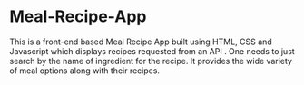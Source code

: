 # Meal-Recipe-App
This is a front-end based Meal Recipe App built using HTML, CSS and Javascript which displays recipes requested from an API . One needs to just search by the name of ingredient for the recipe. It provides the wide variety of meal options along with their recipes. 
